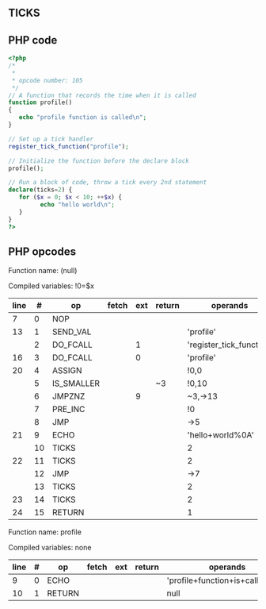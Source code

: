 TICKS
-----

PHP code
--------

``` php
<?php
/*
 * 
 * opcode number: 105
 */
// A function that records the time when it is called
function profile()
{
   echo "profile function is called\n";
}

// Set up a tick handler
register_tick_function("profile");

// Initialize the function before the declare block
profile();

// Run a block of code, throw a tick every 2nd statement
declare(ticks=2) {
   for ($x = 0; $x < 10; ++$x) {
         echo "hello world\n";
   }
}
?>
```

PHP opcodes
-----------

Function name: (null)

Compiled variables: !0=$x

| line | \#  | op          | fetch | ext | return | operands                   |
|------|-----|-------------|-------|-----|--------|----------------------------|
| 7    | 0   | NOP         |       |     |        |                            |
| 13   | 1   | SEND\_VAL   |       |     |        | 'profile'                  |
|      | 2   | DO\_FCALL   |       | 1   |        | 'register\_tick\_function' |
| 16   | 3   | DO\_FCALL   |       | 0   |        | 'profile'                  |
| 20   | 4   | ASSIGN      |       |     |        | !0,0                       |
|      | 5   | IS\_SMALLER |       |     | \~3    | !0,10                      |
|      | 6   | JMPZNZ      |       | 9   |        | \~3,-\>13                  |
|      | 7   | PRE\_INC    |       |     |        | !0                         |
|      | 8   | JMP         |       |     |        | -\>5                       |
| 21   | 9   | ECHO        |       |     |        | 'hello+world%0A'           |
|      | 10  | TICKS       |       |     |        | 2                          |
| 22   | 11  | TICKS       |       |     |        | 2                          |
|      | 12  | JMP         |       |     |        | -\>7                       |
|      | 13  | TICKS       |       |     |        | 2                          |
| 23   | 14  | TICKS       |       |     |        | 2                          |
| 24   | 15  | RETURN      |       |     |        | 1                          |

Function name: profile

Compiled variables: none

| line | \#  | op     | fetch | ext | return | operands                        |
|------|-----|--------|-------|-----|--------|---------------------------------|
| 9    | 0   | ECHO   |       |     |        | 'profile+function+is+called%0A' |
| 10   | 1   | RETURN |       |     |        | null                            |

